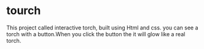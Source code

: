 # tourch
This project called interactive torch, built using Html and css.
you can see a torch with a button.When you click the button the it will glow like a real torch.
